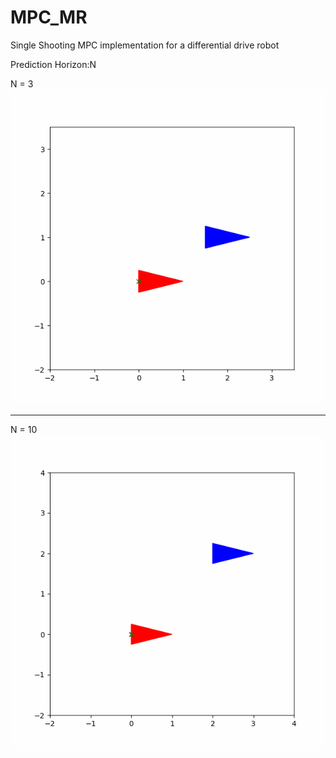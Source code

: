 # MPC_MR
 
 Single Shooting MPC implementation for a differential drive robot

Prediction Horizon:N

N = 3
![](https://github.com/dheerubhai-101/MPC_MR/blob/main/animation1671297388.5643501.gif)

-----

N = 10
![](https://github.com/dheerubhai-101/MPC_MR/blob/main/animation1671377634.2273328.gif)
